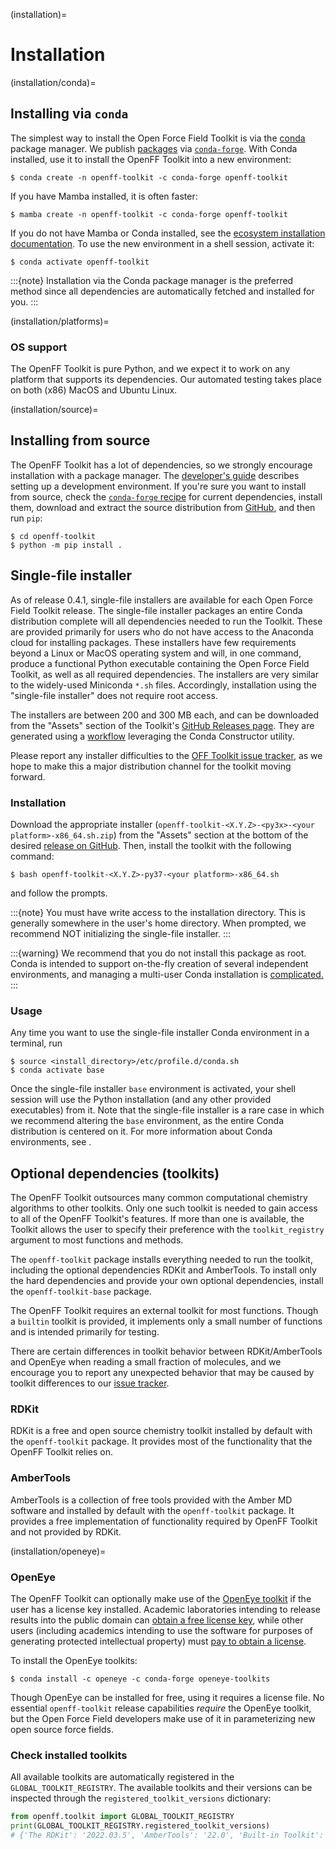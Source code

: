 (installation)=

# Installation

(installation/conda)=

## Installing via `conda`

The simplest way to install the Open Force Field Toolkit is via the [conda](https://docs.conda.io/en/latest/) package manager.
We publish [packages](https://github.com/conda-forge/openff-toolkit-feedstock) via [`conda-forge`](https://conda-forge.org/). 
With Conda installed, use it to install the OpenFF Toolkit into a new environment:

```shell-session
$ conda create -n openff-toolkit -c conda-forge openff-toolkit
```

If you have Mamba installed, it is often faster:

```shell-session
$ mamba create -n openff-toolkit -c conda-forge openff-toolkit
```

If you do not have Mamba or Conda installed, see the [ecosystem installation documentation]. To use the new environment in a shell session, activate it:

```shell-session
$ conda activate openff-toolkit
```

:::{note}
Installation via the Conda package manager is the preferred method since all dependencies are automatically fetched and installed for you.
:::

[ecosystem installation documentation]: openff.docs:installation

(installation/platforms)=

### OS support

The OpenFF Toolkit is pure Python, and we expect it to work on any platform that supports its dependencies.
Our automated testing takes place on both (x86) MacOS and Ubuntu Linux.

(installation/source)=

## Installing from source

The OpenFF Toolkit has a lot of dependencies, so we strongly encourage installation with a package manager. The [developer's guide](install_dev) describes setting up a development environment. If you're sure you want to install from source, check the [`conda-forge` recipe](https://github.com/conda-forge/openff-toolkit-feedstock/blob/main/recipe/meta.yaml) for current dependencies, install them, download and extract the source distribution from [GitHub](https://github.com/openforcefield/openff-toolkit/releases), and then run `pip`:

```shell-session
$ cd openff-toolkit
$ python -m pip install .
```

## Single-file installer

As of release 0.4.1, single-file installers are available for each Open Force Field Toolkit release.
The single-file installer packages an entire Conda distribution complete will all dependencies needed to run the Toolkit.
These are provided primarily for users who do not have access to the Anaconda cloud for installing packages.
These installers have few requirements beyond a Linux or MacOS operating system and will, in one command, produce a functional Python executable containing the Open Force Field Toolkit, as well as all required dependencies.
The installers are very similar to the widely-used Miniconda `*.sh` files.
Accordingly, installation using the "single-file installer" does not require root access.

The installers are between 200 and 300 MB each, and can be downloaded from the "Assets" section of the Toolkit's [GitHub Releases page](https://github.com/openforcefield/openff-toolkit/releases/).
They are generated using a [workflow](https://github.com/openforcefield/toolkit-installer-constructor) leveraging the Conda Constructor utility.

Please report any installer difficulties to the [OFF Toolkit issue tracker](https://github.com/openforcefield/openff-toolkit/issues), as we hope to make this a major distribution channel for the toolkit moving forward.

### Installation

Download the appropriate installer (`openff-toolkit-<X.Y.Z>-<py3x>-<your platform>-x86_64.sh.zip`) from the "Assets" section at the bottom of the desired [release on GitHub](https://github.com/openforcefield/openff-toolkit/releases/).
Then, install the toolkit with the following command:

```shell-session
$ bash openff-toolkit-<X.Y.Z>-py37-<your platform>-x86_64.sh
```

and follow the prompts.

:::{note}
You must have write access to the installation directory.
This is generally somewhere in the user's home directory.
When prompted, we recommend NOT initializing the single-file installer.
:::

:::{warning}
We recommend that you do not install this package as root.
Conda is intended to support on-the-fly creation of several independent environments, and managing a multi-user Conda installation is [complicated.](https://docs.conda.io/projects/conda/en/latest/user-guide/configuration/admin-multi-user-install.html)
:::

### Usage

Any time you want to use the single-file installer Conda environment in a terminal, run

```shell-session
$ source <install_directory>/etc/profile.d/conda.sh
$ conda activate base
```

Once the single-file installer `base` environment is activated, your shell session will use the Python installation (and any other provided executables) from it. Note that the single-file installer is a rare case in which we recommend altering the `base` environment, as the entire Conda distribution is centered on it. For more information about Conda environments, see [](openff.docs:managing_environments).

## Optional dependencies (toolkits)

The OpenFF Toolkit outsources many common computational chemistry algorithms to other toolkits. 
Only one such toolkit is needed to gain access to all of the OpenFF Toolkit's features. 
If more than one is available, the Toolkit allows the user to specify their preference with the `toolkit_registry` argument to most functions and methods.

The `openff-toolkit` package installs everything needed to run the toolkit, including the optional dependencies RDKit and AmberTools. 
To install only the hard dependencies and provide your own optional dependencies, install the `openff-toolkit-base` package.

The OpenFF Toolkit requires an external toolkit for most functions. 
Though a `builtin` toolkit is provided, it implements only a small number of functions and is intended primarily for testing.

There are certain differences in toolkit behavior between RDKit/AmberTools and OpenEye when reading a small fraction of molecules, and we encourage you to report any unexpected behavior that may be caused by toolkit differences to our [issue tracker](https://github.com/openforcefield/openff-toolkit/issues).

### RDKit

RDKit is a free and open source chemistry toolkit installed by default with the `openff-toolkit` package. 
It provides most of the functionality that the OpenFF Toolkit relies on.

### AmberTools

AmberTools is a collection of free tools provided with the Amber MD software and installed by default with the `openff-toolkit` package. 
It provides a free implementation of functionality required by OpenFF Toolkit and not provided by RDKit.

(installation/openeye)=

### OpenEye

The OpenFF Toolkit can optionally make use of the [OpenEye toolkit](https://www.eyesopen.com/toolkit-development) if the user has a license key installed.
Academic laboratories intending to release results into the public domain can [obtain a free license key](https://www.eyesopen.com/licensing-philosophy), while other users (including academics intending to use the software for purposes of generating protected intellectual property) must [pay to obtain a license](https://www.eyesopen.com/pricing).

To install the OpenEye toolkits:

```shell-session
$ conda install -c openeye -c conda-forge openeye-toolkits
```

Though OpenEye can be installed for free, using it requires a license file. 
No essential `openff-toolkit` release capabilities *require* the OpenEye toolkit, but the Open Force Field developers make use of it in parameterizing new open source force fields.


### Check installed toolkits

All available toolkits are automatically registered in the `GLOBAL_TOOLKIT_REGISTRY`. The available toolkits and their versions can be inspected through the `registered_toolkit_versions` dictionary:

```python
from openff.toolkit import GLOBAL_TOOLKIT_REGISTRY
print(GLOBAL_TOOLKIT_REGISTRY.registered_toolkit_versions)
# {'The RDKit': '2022.03.5', 'AmberTools': '22.0', 'Built-in Toolkit': None}
```
